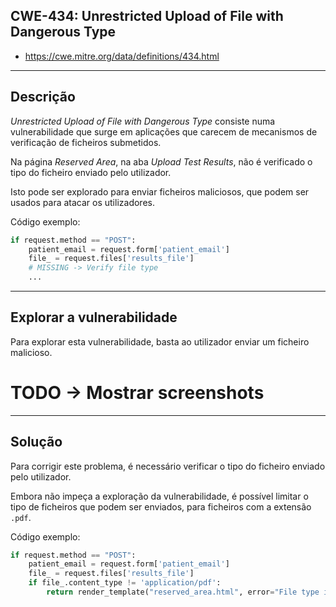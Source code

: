 ## CWE-434: Unrestricted Upload of File with Dangerous Type
- https://cwe.mitre.org/data/definitions/434.html

---
## Descrição

*Unrestricted Upload of File with Dangerous Type* consiste numa vulnerabilidade que surge em aplicações que carecem de mecanismos de verificação de ficheiros submetidos.  

Na página *Reserved Area*, na aba *Upload Test Results*, não é verificado o tipo do ficheiro enviado pelo utilizador.

Isto pode ser explorado para enviar ficheiros maliciosos, que podem ser usados para atacar os utilizadores.

Código exemplo:
```python
if request.method == "POST":
    patient_email = request.form['patient_email']
    file_ = request.files['results_file']
    # MISSING -> Verify file type
    ...
```

---
## Explorar a vulnerabilidade

Para explorar esta vulnerabilidade, basta ao utilizador enviar um ficheiro malicioso.

# TODO -> Mostrar screenshots

---
## Solução

Para corrigir este problema, é necessário verificar o tipo do ficheiro enviado pelo utilizador.

Embora não impeça a exploração da vulnerabilidade, é possível limitar o tipo de ficheiros que podem ser enviados, para ficheiros com a extensão `.pdf`.

Código exemplo:
```python
if request.method == "POST":
    patient_email = request.form['patient_email']
    file_ = request.files['results_file']
    if file_.content_type != 'application/pdf':
        return render_template("reserved_area.html", error="File type is not supported")
```